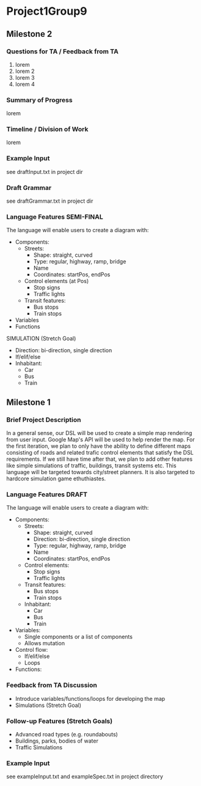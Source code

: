 # Project1Group9

## Milestone 2

### Questions for TA / Feedback from TA
1. lorem
2. lorem 2
3. lorem 3
4. lorem 4

### Summary of Progress
lorem

### Timeline / Division of Work
lorem

### Example Input

see draftInput.txt in project dir

### Draft Grammar

see draftGrammar.txt in project dir

### Language Features SEMI-FINAL
The language will enable users to create a diagram with:
- Components:
  - Streets:
    - Shape: straight, curved
    - Type: regular, highway, ramp, bridge
    - Name
    - Coordinates: startPos, endPos
  - Control elements (at Pos)
    - Stop signs
    - Traffic lights
  - Transit features:
    - Bus stops
    - Train stops
- Variables
- Functions

SIMULATION (Stretch Goal)
  - Direction: bi-direction, single direction
  - If/elif/else
  - Inhabitant:
     - Car
     - Bus
     - Train

## Milestone 1

### Brief Project Description
In a general sense, our DSL will be used to create a simple map rendering from user input. Google Map's API will be used to help render the map. For the first iteration, we plan to only have the ability to define different maps consisting of roads and related trafic control elements that satisfy the DSL requirements. If we still have time after that, we plan to add other features like simple simulations of traffic, buildings, transit systems etc. This language will be targeted towards city/street planners. It is also targeted to hardcore simulation game ethuthiastes.


### Language Features DRAFT
The language will enable users to create a diagram with:
- Components:
  - Streets:
    - Shape: straight, curved
    - Direction: bi-direction, single direction
    - Type: regular, highway, ramp, bridge
    - Name
    - Coordinates: startPos, endPos
  - Control elements:
    - Stop signs
    - Traffic lights
  - Transit features:
    - Bus stops
    - Train stops
  - Inhabitant:
    - Car
    - Bus
    - Train
- Variables:
  - Single components or a list of components
  - Allows mutation
- Control flow:
  - If/elif/else
  - Loops
- Functions:


### Feedback from TA Discussion
- Introduce variables/functions/loops for developing the map
- Simulations (Stretch Goal)


### Follow-up Features (Stretch Goals)
- Advanced road types (e.g. roundabouts)
- Buildings, parks, bodies of water
- Traffic Simulations


### Example Input

see exampleInput.txt and exampleSpec.txt in project directory

